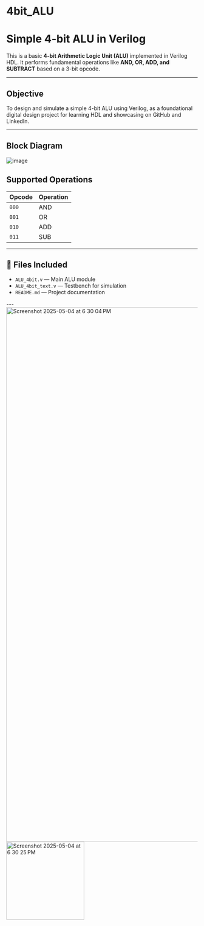 # 4bit_ALU

#  Simple 4-bit ALU in Verilog

This is a basic **4-bit Arithmetic Logic Unit (ALU)** implemented in Verilog HDL. It performs fundamental operations like **AND, OR, ADD, and SUBTRACT** based on a 3-bit opcode.

---

## Objective

To design and simulate a simple 4-bit ALU using Verilog, as a foundational digital design project for learning HDL and showcasing on GitHub and LinkedIn.

---

## Block Diagram 
![image](https://github.com/user-attachments/assets/18bc2469-ff9d-4f0b-bd90-2275fece908d)


## Supported Operations

| Opcode | Operation |
|--------|-----------|
| `000`  | AND       |
| `001`  | OR        |
| `010`  | ADD       |
| `011`  | SUB       |

---

## 🧾 Files Included

- `ALU_4bit.v` — Main ALU module
- `ALU_4bit_text.v` — Testbench for simulation
- `README.md` — Project documentation

---<img width="1407" alt="Screenshot 2025-05-04 at 6 30 04 PM" src="https://github.com/user-attachments/assets/3c88e64e-fe3a-4cd2-80c1-46de91c84d1a" />
<img width="205" alt="Screenshot 2025-05-04 at 6 30 25 PM" src="https://github.com/user-attachments/assets/06b219bd-ed15-4f8d-84a9-627c0bb8632b" />



